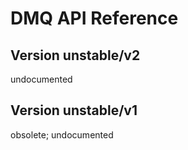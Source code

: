 # DMQ API Reference

## Version unstable/v2

undocumented

## Version unstable/v1

obsolete; undocumented
